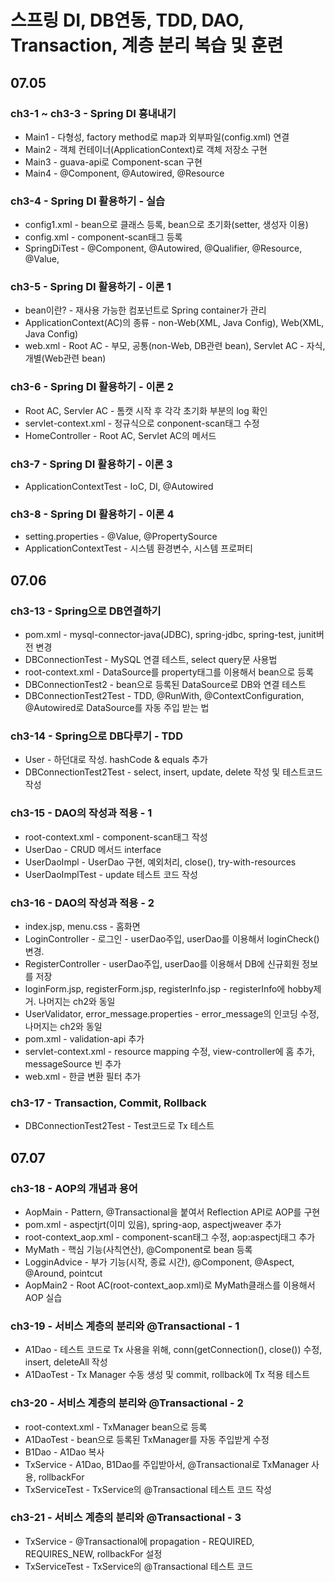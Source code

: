 # 스프링 DI, DB연동, TDD, DAO, Transaction, 계층 분리 복습 및 훈련

## 07.05
### ch3-1 ~ ch3-3 - Spring DI 흉내내기
- Main1 - 다형성, factory method로 map과 외부파일(config.xml) 연결
- Main2 - 객체 컨테이너(ApplicationContext)로 객체 저장소 구현
- Main3 - guava-api로 Component-scan 구현
- Main4 - @Component, @Autowired, @Resource

### ch3-4 - Spring DI 활용하기 - 실습
- config1.xml - bean으로 클래스 등록, bean으로 초기화(setter, 생성자 이용)
- config.xml - component-scan태그 등록
- SpringDiTest - @Component, @Autowired, @Qualifier, @Resource, @Value, 

### ch3-5 - Spring DI 활용하기 - 이론 1
- bean이란? - 재사용 가능한 컴포넌트로 Spring container가 관리
- ApplicationContext(AC)의 종류 - non-Web(XML, Java Config), Web(XML, Java Config)
- web.xml - Root AC - 부모, 공통(non-Web, DB관련 bean), Servlet AC - 자식, 개별(Web관련 bean)

### ch3-6 - Spring DI 활용하기 - 이론 2
- Root AC, Servler AC - 톰캣 시작 후 각각 초기화 부분의 log 확인
- servlet-context.xml - 정규식으로 conponent-scan태그 수정
- HomeController - Root AC, Servlet AC의 메서드

### ch3-7 - Spring DI 활용하기 - 이론 3
- ApplicationContextTest - IoC, DI, @Autowired 

### ch3-8 - Spring DI 활용하기 - 이론 4
- setting.properties - @Value, @PropertySource
- ApplicationContextTest - 시스템 환경변수, 시스템 프로퍼티

## 07.06
### ch3-13 - Spring으로 DB연결하기
- pom.xml - mysql-connector-java(JDBC), spring-jdbc, spring-test, junit버전 변경
- DBConnectionTest - MySQL 연결 테스트, select query문 사용법
- root-context.xml - DataSource를 property태그를 이용해서 bean으로 등록
- DBConnectionTest2 - bean으로 등록된 DataSource로 DB와 연결 테스트 
- DBConnectionTest2Test - TDD, @RunWith, @ContextConfiguration, @Autowired로 DataSource를 자동 주입 받는 법

### ch3-14 - Spring으로 DB다루기 - TDD
- User - 하던대로 작성. hashCode & equals 추가
- DBConnectionTest2Test - select, insert, update, delete 작성 및 테스트코드 작성

### ch3-15 - DAO의 작성과 적용 - 1
- root-context.xml - component-scan태그 작성
- UserDao - CRUD 메서드 interface
- UserDaoImpl - UserDao 구현, 예외처리, close(), try-with-resources
- UserDaoImplTest - update 테스트 코드 작성

### ch3-16 - DAO의 작성과 적용 - 2
- index.jsp, menu.css - 홈화면
- LoginController - 로그인 - userDao주입, userDao를 이용해서 loginCheck()변경.
- RegisterController - userDao주입, userDao를 이용해서 DB에 신규회원 정보를 저장
- loginForm.jsp, registerForm.jsp, registerInfo.jsp - registerInfo에 hobby제거. 나머지는 ch2와 동일
- UserValidator, error_message.properties - error_message의 인코딩 수정, 나머지는 ch2와 동일
- pom.xml - validation-api 추가
- servlet-context.xml - resource mapping 수정, view-controller에 홈 추가, messageSource 빈 추가
- web.xml - 한글 변환 필터 추가

### ch3-17 - Transaction, Commit, Rollback
- DBConnectionTest2Test - Test코드로 Tx 테스트

## 07.07
### ch3-18 - AOP의 개념과 용어
- AopMain - Pattern, @Transactional을 붙여서 Reflection API로 AOP를 구현
- pom.xml - aspectjrt(이미 있음), spring-aop, aspectjweaver 추가
- root-context_aop.xml - component-scan태그 수정, aop:aspectj태그 추가
- MyMath - 핵심 기능(사칙연산), @Component로 bean 등록
- LogginAdvice - 부가 기능(시작, 종료 시간), @Component, @Aspect, @Around, pointcut
- AopMain2 - Root AC(root-context_aop.xml)로 MyMath클래스를 이용해서 AOP 실습

### ch3-19 - 서비스 계층의 분리와 @Transactional - 1
- A1Dao - 테스트 코드로 Tx 사용을 위해, conn(getConnection(), close()) 수정, insert, deleteAll 작성
- A1DaoTest - Tx Manager 수동 생성 및 commit, rollback에 Tx 적용 테스트

### ch3-20 - 서비스 계층의 분리와 @Transactional - 2
- root-context.xml - TxManager bean으로 등록
- A1DaoTest - bean으로 등록된 TxManager를 자동 주입받게 수정
- B1Dao - A1Dao 복사
- TxService - A1Dao, B1Dao를 주입받아서, @Transactional로 TxManager 사용, rollbackFor
- TxServiceTest - TxService의 @Transactional 테스트 코드 작성

### ch3-21 - 서비스 계층의 분리와 @Transactional - 3
- TxService - @Transactional에 propagation - REQUIRED, REQUIRES_NEW, rollbackFor 설정
- TxServiceTest - TxService의 @Transactional 테스트 코드